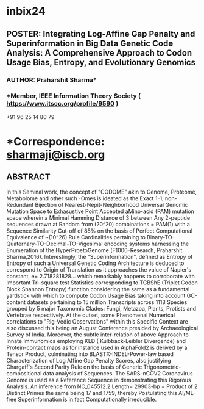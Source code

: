 # inbix24
## POSTER:   Integrating Log-Affine Gap Penalty and Superinformation in Big Data Genetic Code Analysis: A Comprehensive Approach to Codon Usage Bias, Entropy, and Evolutionary Genomics

### AUTHOR: Praharshit Sharma* 
### *Member, IEEE Information Theory Society ( https://www.itsoc.org/profile/9590 )

+91 96 25 14 80 79 

# *Correspondence: sharmaji@iscb.org

## ABSTRACT

In this Seminal work, the concept of "CODOME" akin to Genome, Proteome, Metabolome and other such -Omes is ideated as the Exact 1-1, non-Redundant Bijection of Nearest-Nepit-Neighborhood Universal Genomic Mutation Space to Exhasustive Point Accepted aMino-acid (PAM) mutation space wherein a Minimal Hamming Distance of 3 between Any 2-peptide sequences drawn at Random from (20^20) combinations = PAM(1) with a Sequence Similarity Cut-off of 85% on the basis of Perfect Computational Equivalence of ~(10^26) Rule Cardinalities pertaining to Binary-TO-Quaternary-TO-Decimal-TO-Vigesimal encoding systems harnessing the Enumeration of the HyperProetoGenome (F1000-Research, Praharshit Sharma,2016). Interestingly, the "Superinformation", defined as Entropy of Entropy of such a Universal Genetic Coding Architecture is deduced to correspond to Origin of Translation as it approaches the value of Napier's constant, e= 2.718281828... which remarkably happens to corroborate with Important Tri-square test Statistics corresponding to  TCBShE (Triplet Codon Block Shannon Entropy) function considering the same as a fundamental yardstick with which to compute Codon Usage Bias taking into account GC-content datasets pertaining to 15 million Transcripts across 1118 Species grouped by 5 major Taxonomic Clades: Fungi, Metazoa, Plants, Protists and Vertebrae respectively. At the outset, some Phenomenal Numerical correlations to "Rig-Vedic Observations" within this Specific Context are also discussed this being an August Conference presided by Archaeological Survey of India. Moreover, the subtle inter-relation of above Approach to Innate Immunomics employing KLD ( Kulbback-Leibler Divergence) and Protein-contact maps as for instance used in AlphaFold2 is derived by a Tensor Product, culminating into BLASTX-INDEL-Power-law based Characterization of Log Affine Gap Penalty Scores, also justifying Chargaff's Second Parity Rule on the basis of Generic Trigonometric-compositional data analysis of Sequences. The SARS-nCOV2 Coronavirus Genome is used as a Reference Sequence in demonstrating this Rigorous Analysis. An inference from NC_045512.2 Length= 29903-bp = Product of 2 Distinct Primes the same being 17 and 1759, thereby Postulating this AI/ML-free Superinformation is in fact Computationally irreducible.
